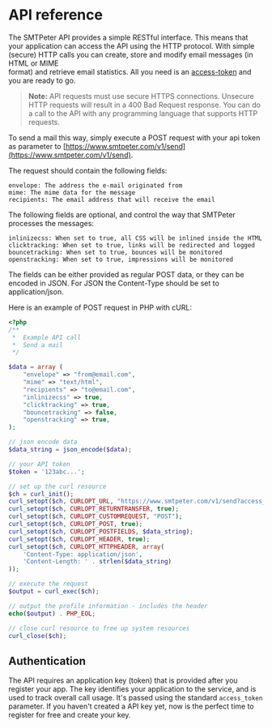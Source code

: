 # API reference

The SMTPeter API provides a simple RESTful interface. This means that  
your application can access the API using the HTTP protocol. With simple (secure) 
HTTP calls you can create, store and modify email messages (in HTML or MIME  
format) and retrieve email statistics. All you need is an 
[access-token](/app/#/admin/api-access) and you are ready to go. 


> **Note:** API requests must use secure HTTPS connections. Unsecure HTTP 
requests will result in a 400 Bad Request response. You can do a call to the API 
with any programming language that supports HTTP requests. 


To send a mail this way, simply execute a POST request with your api token as parameter to
[https://www.smtpeter.com/v1/send](https://www.smtpeter.com/v1/send).


The request should contain the following fields:

    envelope: The address the e-mail originated from
    mime: The mime data for the message
    recipients: The email address that will receive the email


The following fields are optional, and control the way that
SMTPeter processes the messages:

    inlinizecss: When set to true, all CSS will be inlined inside the HTML
    clicktracking: When set to true, links will be redirected and logged
    bouncetracking: When set to true, bounces will be monitored
    openstracking: When set to true, impressions will be monitored


The fields can be either provided as regular POST data, or
they can be encoded in JSON. For JSON the Content-Type should
be set to application/json.

Here is an example of POST request in PHP with cURL: 

```php
<?php
/**
 *  Example API call
 *  Send a mail
 */

$data = array (
	"envelope" => "from@email.com",
	"mime" => "text/html",
    "recipients" => "to@email.com",
    "inlinizecss" => true,
    "clicktracking" => true,
    "bouncetracking" => false,
    "openstracking" => true,
);

// json encode data
$data_string = json_encode($data); 

// your API token
$token = '123abc...';

// set up the curl resource
$ch = curl_init();
curl_setopt($ch, CURLOPT_URL, "https://www.smtpeter.com/v1/send?access_token={$token}");
curl_setopt($ch, CURLOPT_RETURNTRANSFER, true);
curl_setopt($ch, CURLOPT_CUSTOMREQUEST, "POST");
curl_setopt($ch, CURLOPT_POST, true);
curl_setopt($ch, CURLOPT_POSTFIELDS, $data_string);
curl_setopt($ch, CURLOPT_HEADER, true);
curl_setopt($ch, CURLOPT_HTTPHEADER, array(                                                                          
    'Content-Type: application/json',                                                                                
    'Content-Length: ' . strlen($data_string)                                                                       
));       

// execute the request
$output = curl_exec($ch);

// output the profile information - includes the header
echo($output) . PHP_EOL;

// close curl resource to free up system resources
curl_close($ch);
```


## Authentication
The API requires an application key (token) that is provided after you register 
your app. The key identifies your application to the service, and is used to 
track overall call usage. It's passed using the standard `access_token` parameter. 
If you haven't created a API key yet, now is the perfect time to 
register for free and create your key.

